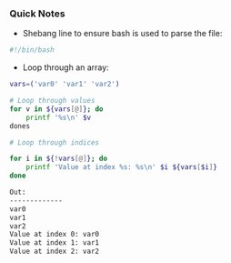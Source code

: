 ### Quick Notes

* Shebang line to ensure bash is used to parse the file:

```bash
#!/bin/bash
```

* Loop through an array:

```bash
vars=('var0' 'var1' 'var2')

# Loop through values
for v in ${vars[@]}; do
	printf '%s\n' $v
dones

# Loop through indices

for i in ${!vars[@]}; do
	printf 'Value at index %s: %s\n' $i ${vars[$i]}
done

Out:
-------------
var0
var1
var2
Value at index 0: var0
Value at index 1: var1
Value at index 2: var2
```

